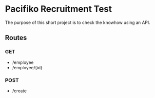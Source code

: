 # Pacifiko Recruitment Test

The purpose of this short project is to check the knowhow using an API.

## Routes
### GET
- /employee
- /employee/{id}

### POST
- /create
